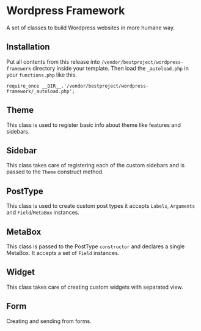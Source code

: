 # Wordpress Framework
A set of classes to build Wordpress websites in more humane way.

## Installation

Put all contents from this release into `/vendor/bestproject/wordpress-framework` directory inside your template.
Then load the ``_autoload.php`` in your ``functions.php`` like this.

    require_once __DIR__.'/vendor/bestproject/wordpress-framework/_autoload.php';
    
## Theme
This class is used to register basic info about theme like features and sidebars.

## Sidebar
This class takes care of registering each of the custom sidebars and is passed to the `Theme` construct method.

## PostType
This class is used to create custom post types it accepts `Labels`, `Arguments` and `Field`/`MetaBox` instances.

## MetaBox
This class is passed to the PostType `constructor` and declares a single MetaBox. It accepts a set of `Field` instances.

## Widget
This class takes care of creating custom widgets with separated view.

## Form
Creating and sending from forms.